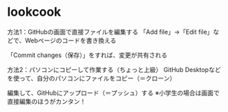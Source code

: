 # lookcook
方法1：GitHubの画面で直接ファイルを編集する
「Add file」→「Edit file」などで、Webページのコードを書き換える

「Commit changes（保存）」をすれば、変更が共有される

方法2：パソコンにコピーして作業する（ちょっと上級）
GitHub Desktopなどを使って、自分のパソコンにファイルをコピー（＝クローン）

編集して、GitHubにアップロード（＝プッシュ）する
※小学生の場合は画面で直接編集のほうがカンタン！
